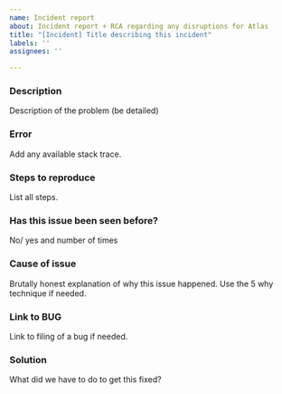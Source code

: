 ```yaml
---
name: Incident report
about: Incident report + RCA regarding any disruptions for Atlas
title: "[Incident] Title describing this incident"
labels: ''
assignees: ''

---
```


### Description
Description of the problem (be detailed)

### Error
Add any available stack trace.

### Steps to reproduce
List all steps. 

### Has this issue been seen before?
No/ yes and number of times

### Cause of issue 
Brutally honest explanation of why this issue happened. Use the 5 why technique if needed. 

### Link to BUG
Link to filing of a bug if needed. 

### Solution
What did we have to do to get this fixed?
